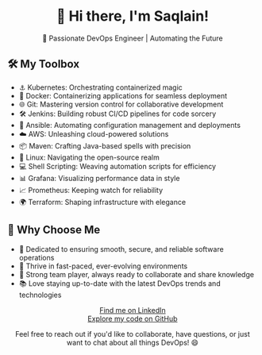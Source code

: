 <div align="center">
    <h1>👋 Hi there, I'm Saqlain!</h1>
    <p>🚀 Passionate DevOps Engineer | Automating the Future</p>
</div>


<h2>🛠️ My Toolbox</h2>
<ul>
    <li>⚓ Kubernetes: Orchestrating containerized magic</li>
    <li>🐳 Docker: Containerizing applications for seamless deployment</li>
    <li>🌐 Git: Mastering version control for collaborative development</li>
    <li>🛠️ Jenkins: Building robust CI/CD pipelines for code sorcery</li>
    <li>🤖 Ansible: Automating configuration management and deployments</li>
    <li>☁️ AWS: Unleashing cloud-powered solutions</li>
    <li>📦 Maven: Crafting Java-based spells with precision</li>
    <li>🐧 Linux: Navigating the open-source realm</li>
    <li>💻 Shell Scripting: Weaving automation scripts for efficiency</li>
    <li>📊 Grafana: Visualizing performance data in style</li>
    <li>📈 Prometheus: Keeping watch for reliability</li>
    <li>🌍 Terraform: Shaping infrastructure with elegance</li>
</ul>

<h2>🌟 Why Choose Me</h2>
<ul>
    <li>🧙 Dedicated to ensuring smooth, secure, and reliable software operations</li>
    <li>🚀 Thrive in fast-paced, ever-evolving environments</li>
    <li>🤝 Strong team player, always ready to collaborate and share knowledge</li>
    <li>📚 Love staying up-to-date with the latest DevOps trends and technologies</li>
</ul>

<div align="center">
    <a href="https://www.linkedin.com/in/saqlain-landage" target="_blank">Find me on LinkedIn</a>
    <br>
    <a href="https://github.com/saqlain111" target="_blank">Explore my code on GitHub</a>
</div>

<p align="center">Feel free to reach out if you'd like to collaborate, have questions, or just want to chat about all things DevOps! 😄</p>
